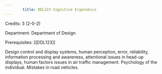 ```yaml
---
        title: DDL223 Cognitive Ergonomics
---
```

Credits: 3 (2-0-2)

Department: Department of Design

Prerequisites: [[DDL123]]

Design control and display systems, human perception, error, reliability, information processing and awareness, attentional issues in head-up displays, human factors issues in air traffic management. Psychology of the individual. Mistakes in road vehicles.